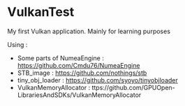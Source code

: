 # VulkanTest

My first Vulkan application. Mainly for learning purposes  

Using :
 - Some parts of NumeaEngine : https://github.com/Cmdu76/NumeaEngine
 - STB_image : https://github.com/nothings/stb
 - tiny_obj_loader : https://github.com/syoyo/tinyobjloader
 - VulkanMemoryAllocator : ttps://github.com/GPUOpen-LibrariesAndSDKs/VulkanMemoryAllocator
